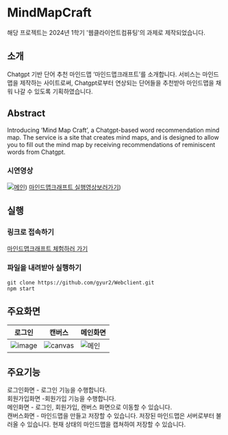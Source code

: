 # MindMapCraft

해당 프로젝트는 2024년 1학기 '웹클라이언트컴퓨팅'의 과제로 제작되었습니다.

## 소개
Chatgpt 기반 단어 추천 마인드맵 ‘마인드맵크래프트’를 소개합니다. 서비스는 마인드맵을 제작하는 사이트로써, Chatgpt로부터 연상되는 단어들을 추천받아 마인드맵을 채워 나갈 수 있도록 기획하였습니다.

## Abstract
Introducing ‘Mind Map Craft’, a Chatgpt-based word recommendation mind map. The service is a site that creates mind maps, and is designed to allow you to fill out the mind map by receiving recommendations of reminiscent words from Chatgpt.

### 시연영상

[![메인](https://github.com/gyur2/Webclient/assets/66067610/94646d88-1141-48ed-a6c5-b41d57a6a1c5)](https://youtu.be/JDJnL4IK7MM))
[마인드맵크래프트 실행영상보러가기](https://youtu.be/JDJnL4IK7MM))

## 실행
### 링크로 접속하기

[마인드맵크래프트 체험하러 가기](https://mindmapcraft.web.app/
) 

### 파일을 내려받아 실행하기

    git clone https://github.com/gyur2/Webclient.git
    npm start
    

## 주요화면 
| 로그인 | 캔버스 | 메인화면 |
|---|---|---|
|![image](https://github.com/gyur2/Webclient/assets/66067610/5e7abb03-5aae-4c96-a3a8-e10c71d6000c)|![canvas](https://github.com/gyur2/Webclient/assets/66067610/f0ac2259-a97c-4445-a98e-1fe4f3111c87)|![메인](https://github.com/gyur2/Webclient/assets/66067610/fbe1a52c-4cdd-489c-9230-60ead058aa13)|

## 주요기능
로그인화면 - 로그인 기능을 수행합니다.\
회원가입화면 -회원가입 기능을 수행합니다.\
메인화면 - 로그인, 회원가입, 캔버스 화면으로 이동할 수 있습니다.\
캔버스화면 - 마인드맵을 만들고 저장할 수 있습니다. 저장된 마인드맵은 서버로부터 불러올 수 있습니다. 현재 상태의 마인드맵을 캡쳐하여 저장할 수 있습니다. 
